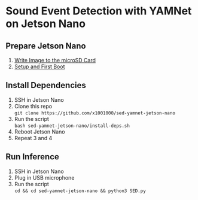 # Sound Event Detection with YAMNet on Jetson Nano

## Prepare Jetson Nano
1. [Write Image to the microSD Card](https://developer.nvidia.com/embedded/learn/get-started-jetson-nano-devkit#write)
2. [Setup and First Boot](https://developer.nvidia.com/embedded/learn/get-started-jetson-nano-devkit#setup)

## Install Dependencies
1. SSH in Jetson Nano
2. Clone this repo  
`git clone https://github.com/x1001000/sed-yamnet-jetson-nano`
3. Run the script  
`bash sed-yamnet-jetson-nano/install-deps.sh`
4. Reboot Jetson Nano
5. Repeat 3 and 4

## Run Inference
1. SSH in Jetson Nano
2. Plug in USB microphone
3. Run the script  
`cd && cd sed-yamnet-jetson-nano && python3 SED.py`
